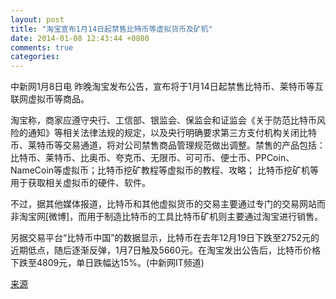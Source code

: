 ```yaml
---
layout: post
title: "淘宝宣布1月14日起禁售比特币等虚拟货币及矿机"
date: 2014-01-08 12:43:44 +0800
comments: true
categories: 
---
```



中新网1月8日电 昨晚淘宝发布公告，宣布将于1月14日起禁售比特币、莱特币等互联网虚拟币等商品。

淘宝称，商家应遵守央行、工信部、银监会、保监会和证监会《关于防范比特币风险的通知》等相关法律法规的规定，以及央行明确要求第三方支付机构关闭比特币、莱特币等交易通道，将对公司禁售商品管理规范做出调整。禁售的产品包括：比特币、莱特币、比奥币、夸克币、无限币、可可币、便士币、PPCoin、NameCoin等虚拟币；比特币挖矿教程等虚拟币的教程、攻略； 比特币挖矿机等用于获取相关虚拟币的硬件、软件。

不过，据其他媒体报道，比特币和其他虚拟货币的交易主要通过专门的交易网站而非淘宝网[微博]，而用于制造比特币的工具比特币矿机则主要通过淘宝进行销售。

另据交易平台“比特币中国”的数据显示，比特币在去年12月19日下跌至2752元的近期低点，随后逐渐反弹，1月7日触及5660元。在淘宝发出公告后，比特币价格下跌至4809元，单日跌幅达15%。(中新网IT频道)

[来源](http://finance.sina.com.cn/china/jrxw/20140108/085117880445.shtml)